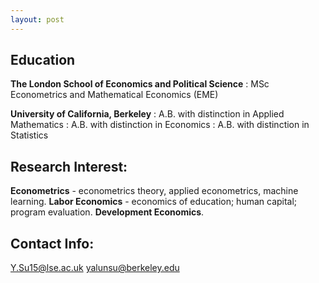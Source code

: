 ```yaml
---
layout: post
---
```

## Education
__The London School of Economics and Political Science__
  : MSc Econometrics and Mathematical Economics (EME)

__University of California, Berkeley__ 
  : A.B. with distinction in Applied Mathematics
  : A.B. with distinction in Economics
  : A.B. with distinction in Statistics

## Research Interest: 
__Econometrics__ - econometrics theory, applied econometrics, machine learning.
__Labor Economics__ - economics of education; human capital; program evaluation.
__Development Economics__.

## Contact Info:
Y.Su15@lse.ac.uk
yalunsu@berkeley.edu
